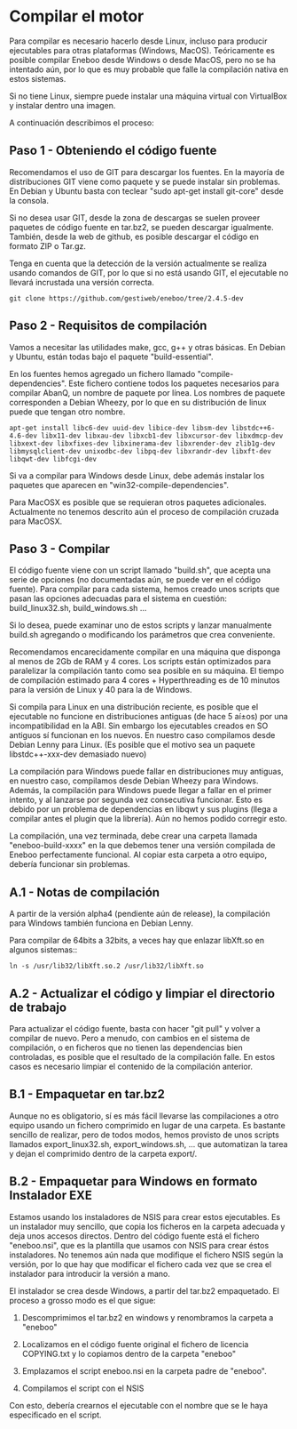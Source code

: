 Compilar el motor
=================================================

Para compilar es necesario hacerlo desde Linux, incluso para producir 
ejecutables para otras plataformas (Windows, MacOS). Teóricamente es posible 
compilar Eneboo desde Windows o desde MacOS, pero no se ha intentado aún, por 
lo que es muy probable que falle la compilación nativa en estos sistemas.

Si no tiene Linux, siempre puede instalar una máquina virtual con VirtualBox 
y instalar dentro una imagen. 

A continuación describimos el proceso: 
 

Paso 1 - Obteniendo el código fuente
--------------------------------------------------------------------

Recomendamos el uso de GIT para descargar los fuentes. En la mayorí­a de 
distribuciones GIT viene como paquete y se puede instalar sin problemas. En 
Debian y Ubuntu basta con teclear "sudo apt-get install git-core" desde la 
consola.

Si no desea usar GIT, desde la zona de descargas se suelen proveer paquetes de 
código fuente en tar.bz2, se pueden descargar igualmente. También, desde la 
web de github, es posible descargar el código en formato ZIP o Tar.gz.

Tenga en cuenta que la detección de la versión actualmente se realiza usando 
comandos de GIT, por lo que si no está usando GIT, el ejecutable no llevará 
incrustada una versión correcta.

`git clone https://github.com/gestiweb/eneboo/tree/2.4.5-dev`
 


Paso 2 - Requisitos de compilación
--------------------------------------------------------------------

Vamos a necesitar las utilidades make, gcc, g++ y otras básicas. En Debian y 
Ubuntu, están todas bajo el paquete "build-essential".

En los fuentes hemos agregado un fichero llamado "compile-dependencies".  Este 
fichero contiene todos los paquetes necesarios para compilar AbanQ, un nombre 
de paquete por lí­nea. Los nombres de paquete corresponden a Debian Wheezy, 
por lo que en su distribución de linux puede que tengan otro nombre. 

`apt-get install libc6-dev uuid-dev libice-dev libsm-dev libstdc++6-4.6-dev libx11-dev libxau-dev libxcb1-dev libxcursor-dev libxdmcp-dev libxext-dev libxfixes-dev libxinerama-dev libxrender-dev zlib1g-dev libmysqlclient-dev unixodbc-dev libpq-dev libxrandr-dev libxft-dev libqwt-dev libfcgi-dev`

Si va a compilar para Windows desde Linux, debe además instalar los paquetes 
que aparecen en "win32-compile-dependencies".

Para MacOSX es posible que se requieran otros paquetes adicionales. Actualmente 
no tenemos descrito aún el proceso de compilación cruzada para MacOSX.

 


Paso 3 - Compilar
--------------------------------------------------------------------

El código fuente viene con un script llamado "build.sh", que acepta una serie 
de opciones (no documentadas aún, se puede ver en el código fuente). Para 
compilar para cada sistema, hemos creado unos scripts que pasan las opciones 
adecuadas para el sistema en cuestión: build_linux32.sh, build_windows.sh ... 

Si lo desea, puede examinar uno de estos scripts y lanzar manualmente 
build.sh agregando o modificando los parámetros que crea conveniente.

Recomendamos encarecidamente compilar en una máquina que disponga al menos 
de 2Gb de RAM y 4 cores. Los scripts están optimizados para paralelizar la 
compilación tanto como sea posible en su máquina. El tiempo de compilación 
estimado para 4 cores + Hyperthreading es de 10 minutos para la versión de 
Linux y 40 para la de Windows.

Si compila para Linux en una distribución reciente, es posible que el 
ejecutable no funcione en distribuciones antiguas (de hace 5 aí±os) por una 
incompatibilidad en la ABI. Sin embargo los ejecutables creados en SO antiguos 
sí­ funcionan en los nuevos. En nuestro caso compilamos desde Debian Lenny 
para Linux. (Es posible que el motivo sea un paquete libstdc++-xxx-dev 
demasiado nuevo)

La compilación para Windows puede fallar en distribuciones muy antiguas, en 
nuestro caso, compilamos desde Debian Wheezy para Windows. Además, la 
compilación para Windows puede llegar a fallar en el primer intento, y al 
lanzarse por segunda vez consecutiva funcionar. Esto es debido por un problema 
de dependencias en libqwt y sus plugins (llega a compilar antes el plugin que 
la librerí­a). Aún no hemos podido corregir esto.

La compilación, una vez terminada, debe crear una carpeta llamada 
"eneboo-build-xxxx"  en la que debemos tener una versión compilada de 
Eneboo perfectamente funcional. Al copiar esta carpeta a otro equipo, deberí­a 
funcionar sin problemas.


A.1 - Notas de compilación
--------------------------------------------------------------------

A partir de la versión alpha4 (pendiente aún de release), la compilación para 
Windows también funciona en Debian Lenny. 

Para compilar de 64bits a 32bits, a veces hay que enlazar libXft.so en 
algunos sistemas::

    ln -s /usr/lib32/libXft.so.2 /usr/lib32/libXft.so
 


A.2 - Actualizar el código y limpiar el directorio de trabajo
--------------------------------------------------------------------

Para actualizar el código fuente, basta con hacer "git pull" y volver a 
compilar de nuevo. Pero a menudo, con cambios en el sistema de compilación, 
o en ficheros que no tienen las dependencias bien controladas, es posible que 
el resultado de la compilación falle. En estos casos es necesario limpiar el 
contenido de la compilación anterior.



B.1 - Empaquetar en tar.bz2
--------------------------------------------------------------------

Aunque no es obligatorio, sí­ es más fácil llevarse las compilaciones a otro 
equipo usando un fichero comprimido en lugar de una carpeta. Es bastante 
sencillo de realizar, pero de todos modos, hemos provisto de unos scripts 
llamados export_linux32.sh, export_windows.sh, ... que automatizan la tarea 
y dejan el comprimido dentro de la carpeta export/.
 

B.2 - Empaquetar para Windows en formato Instalador EXE
--------------------------------------------------------------------

Estamos usando los instaladores de NSIS para crear estos ejecutables. Es un 
instalador muy sencillo, que copia los ficheros en la carpeta adecuada y deja 
unos accesos directos. Dentro del código fuente está el fichero "eneboo.nsi", 
que es la plantilla que usamos con NSIS para crear éstos instaladores. No 
tenemos aún nada que modifique el fichero NSIS según la versión, por lo 
que hay que modificar el fichero cada vez que se crea el instalador para 
introducir la versión a mano.

El instalador se crea desde Windows, a partir del tar.bz2 empaquetado. El 
proceso a grosso modo es el que sigue:

1. Descomprimimos el tar.bz2 en windows y renombramos la carpeta a "eneboo"

2. Localizamos en el código fuente original el fichero de licencia COPYING.txt 
y lo copiamos dentro de la carpeta "eneboo"

3. Emplazamos el script eneboo.nsi en la carpeta padre de "eneboo".

4. Compilamos el script con el NSIS

Con esto, deberí­a crearnos el ejecutable con el nombre que se le haya 
especificado en el script.
